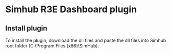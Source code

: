# Simhub R3E Dashboard plugin

## Install plugin
To install the plugin, download the dll files and paste the dll files into Simhub root folder (C:\Program Files (x86)\SimHub).
